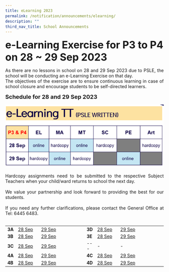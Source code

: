 ```yaml
---
title: eLearning 2023
permalink: /notification/announcements/elearning/
description: ""
third_nav_title: School Announcements
---
```

<b><font size="6">e-Learning Exercise for P3 to P4 on 28 ~ 29 Sep 2023</font></b>

<div style="text-align:justify;">As there are no lessons in school on 28 and 29 Sep 2023 due to PSLE, the school will be conducting an e-Learning Exercise on that day.<br>
The objectives of the exercise are to ensure continuous learning in case of school closure and encourage students to be self-directed learners.</div>

<b><font size="4">Schedule for 28 and 29 Sep 2023</font></b>

![](/images/Announcement/2023/2023%2009%2018%20elearning%20a.png)

<div style="text-align:justify;">Hardcopy assignments need to be submitted to the respective Subject Teachers when your child/ward returns to school the next day.<br><br>We value your partnership and look forward to providing the best for our students.<br><br>If you need any further clarifications, please contact the General Office at Tel: 6445 6483.</div><br>

<table style="width: 100%;"><tbody><tr>
<td style="width: 5%;"><b>3A</b></td>
<td style="width: 15%;"><a href="https://docs.google.com/spreadsheets/d/e/2PACX-1vRWDh894PRbjxq-_KMdwUi29L1nCdvoIChRuQtRprJZVKA1cQM5sZviEa3KjovREQvXpSfTSP52Seey/pubhtml?gid=398758367&amp;single=true">28 Sep</a></td>
<td style="width: 15%;"><a href="https://docs.google.com/spreadsheets/d/e/2PACX-1vRWDh894PRbjxq-_KMdwUi29L1nCdvoIChRuQtRprJZVKA1cQM5sZviEa3KjovREQvXpSfTSP52Seey/pubhtml?gid=1092449611&amp;single=true">29 Sep</a></td>
<td style="width: 15%;"> </td>
<td style="width: 5%;"><b>3D</b></td>
<td style="width: 15%;"><a href="xxx">28 Sep</a></td>
<td style="width: 15%;"><a href="xxx">29 Sep</a></td>
<td style="width: 15%;"> </td>
</tr><tr>
<td><b>3B</b></td>
<td><a href="https://docs.google.com/spreadsheets/d/e/2PACX-1vQ68gaWcqZ62D_t0DD3pCDGefI18GBSjpHk1DRVMm8hzaidOtP75EAdl8GkBey9uN6DeP6KPSON4yv9/pubhtml?gid=21138772&amp;single=true">28 Sep</a></td>
<td><a href="https://docs.google.com/spreadsheets/d/e/2PACX-1vQ68gaWcqZ62D_t0DD3pCDGefI18GBSjpHk1DRVMm8hzaidOtP75EAdl8GkBey9uN6DeP6KPSON4yv9/pubhtml?gid=1594268490&amp;single=true">29 Sep</a></td>
<td> </td>
<td><b>3E</b></td>
<td><a href="xxx">28 Sep</a></td>
<td><a href="xxx">29 Sep</a></td>
<td> </td>
</tr> <tr>
<td><b>3C</b></td>
<td><a href="xxx">28 Sep</a></td>
<td><a href="xxx">29 Sep</a></td>
<td> </td>
<td>---</td>
<td>-</td>
<td>-</td>
<td> </td>
</tr><tr>
<td><b>4A</b></td>
<td><a href="xxx">28 Sep</a></td>
<td><a href="xxx">29 Sep</a></td>
<td> </td>
<td><b>4C</b></td>
<td><a href="xxx">28 Sep</a></td>
<td><a href="xxx">29 Sep</a></td>
<td> </td>
</tr><tr>
<td><b>4B</b></td>
<td><a href="xxx">28 Sep</a></td>
<td><a href="xxx">29 Sep</a></td>
<td> </td>
<td><b>4D</b></td>
<td><a href="xxx">28 Sep</a></td>
<td><a href="xxx">29 Sep</a></td>
<td> </td>
</tr></tbody></table><br>
